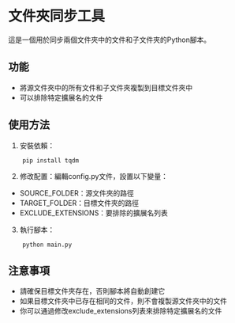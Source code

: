 # 文件夾同步工具
這是一個用於同步兩個文件夾中的文件和子文件夾的Python腳本。

## 功能
 - 將源文件夾中的所有文件和子文件夾複製到目標文件夾中
 - 可以排除特定擴展名的文件
## 使用方法
 1. 安裝依賴：
```
    pip install tqdm
```

 2. 修改配置：編輯config.py文件，設置以下變量：

   - SOURCE_FOLDER：源文件夾的路徑
   - TARGET_FOLDER：目標文件夾的路徑
   - EXCLUDE_EXTENSIONS：要排除的擴展名列表
 3. 執行腳本：
```
    python main.py
```

## 注意事項
 - 請確保目標文件夾存在，否則腳本將自動創建它
 - 如果目標文件夾中已存在相同的文件，則不會複製源文件夾中的文件
 - 你可以通過修改exclude_extensions列表來排除特定擴展名的文件